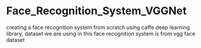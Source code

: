 # Face_Recognition_System_VGGNet
creating a face recognition system from scratch using caffe deep learning library, dataset we are using in this face recognition system is from vgg face dataset 
